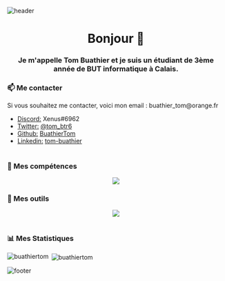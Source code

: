 ![header](https://capsule-render.vercel.app/api?type=waving&color=gradient&customColorList=0,2,2,5,30)

<h1 align="center"> Bonjour 👋</h1>
<h3 align="center"> Je m'appelle Tom Buathier et je suis un étudiant de 3ème année de BUT informatique à Calais. </h3>

<h3 align="left">📫 Me contacter</h3>

<p align="left">
  Si vous souhaitez me contacter, voici mon email : buathier_tom@orange.fr
</p>

- <u>Discord:</u> Xenus#6962 
- <u>Twitter:</u> [@tom_btr6](https://twitter.com/tom_btr6)
- <u>Github:</u> [BuathierTom](https://github.com/BuathierTom)
- <u>Linkedin:</u> [tom-buathier](https://www.linkedin.com/in/tom-buathier/)

#

<h3 align="left">📨 Mes compétences</h3>

<p align="center">
  <a href="https://skillicons.dev">
    <img src="https://skillicons.dev/icons?i=py,html,css,php,nodejs,vue,ts,js,java,qt,postgres,flutter,c,cpp,gradle&theme=light" />
  </a>
</p>

<h3 align="left">📨 Mes outils</h3>

<p align="center">
  <a href="https://skillicons.dev">
    <img src="https://skillicons.dev/icons?i=vscode,androidstudio,docker,figma,stackoverflow,discord,github&theme=light" />
  </a>
</p>

#

<h3 align="left">📊 Mes Statistiques</h3>

<p><img align="left" src="https://github-readme-stats.vercel.app/api/top-langs?username=buathiertom&show_icons=true&locale=en&layout=compact" alt="buathiertom" /></p>

<p>&nbsp;<img align="center" src="https://github-readme-stats.vercel.app/api?username=buathiertom&show_icons=true&locale=en" alt="buathiertom" /></p>

![footer](https://capsule-render.vercel.app/api?type=waving&section=footer&color=gradient&customColorList=0,2,2,5,30)

